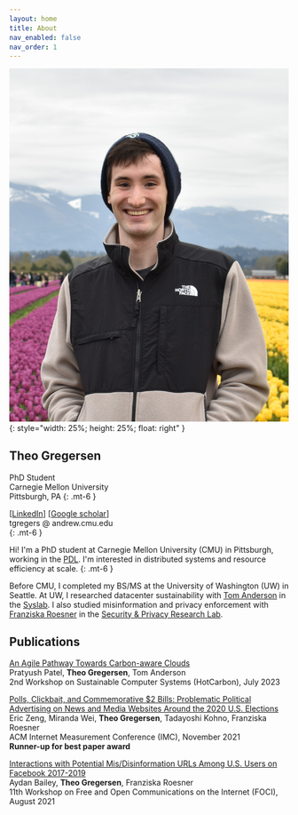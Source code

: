 ```yaml
---
layout: home
title: About
nav_enabled: false
nav_order: 1
---
```


![Photo of Theo](DSC_5055.JPG){: style="width: 25%; height: 25%; float: right" }

## Theo Gregersen


PhD Student \
Carnegie Mellon University \
Pittsburgh, PA
{: .mt-6 }


\[[LinkedIn](https://www.linkedin.com/in/theo-gregersen/)\] 
\[[Google scholar](https://scholar.google.com/citations?user=fLlXcOUAAAAJ&hl=en&oi=ao)\] \
tgregers @ andrew.cmu.edu \
{: .mt-6 }


Hi! 
I'm a PhD student at Carnegie Mellon University (CMU) in Pittsburgh, working in the [PDL](https://www.pdl.cmu.edu/index.shtml).
I'm interested in distributed systems and resource efficiency at scale.
{: .mt-6 }

Before CMU, I completed my BS/MS at the University of Washington (UW) in Seattle.
At UW, I researched datacenter sustainability with [Tom Anderson](https://www.cs.washington.edu/people/faculty/tom) in the [Syslab](https://syslab.cs.washington.edu/). 
I also studied misinformation and privacy enforcement with [Franziska Roesner](https://www.cs.washington.edu/people/faculty/franzi) in the [Security & Privacy Research Lab](https://seclab.cs.washington.edu/).


## Publications

[An Agile Pathway Towards Carbon-aware Clouds](https://dl.acm.org/doi/abs/10.1145/3604930.3605722) \
Pratyush Patel, **Theo Gregersen**, Tom Anderson \
2nd Workshop on Sustainable Computer Systems (HotCarbon), July 2023


[Polls, Clickbait, and Commemorative $2 Bills: Problematic Political Advertising on News and Media Websites Around the 2020 U.S. Elections](https://dl.acm.org/doi/abs/10.1145/3487552.3487850) \
Eric Zeng, Miranda Wei, **Theo Gregersen**, Tadayoshi Kohno, Franziska Roesner \
ACM Internet Measurement Conference (IMC), November 2021 \
**Runner-up for best paper award**


[Interactions with Potential Mis/Disinformation URLs Among U.S. Users on Facebook 2017-2019](https://dl.acm.org/doi/10.1145/3473604.3474561) \
Aydan Bailey, **Theo Gregersen**, Franziska Roesner \
11th Workshop on Free and Open Communications on the Internet (FOCI), August 2021